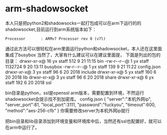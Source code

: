 # arm-shadowsocket
本人只是把python2和shadowsocks一起打包成可以在arm下运行的的shadowsocket,目前运行到arm系统版本如下：

```
Processor       : ARMv7 Processor rev 0 (v7l)
```


通过此方法可以很轻松在arm里面运行python和shadowsocket，本人还在这里面集成了busybox
当然了，大家有什么建议可以在建议里面提，
下面是列出的包的目录：
drwxr-xr-x@ 16 yx  staff      512  9 21 11:15 bin
-rw-r--r--@  1 yx  staff  1132724  9 20 13:11 busybox
-rw-r--r--@  1 yx  staff      139  9 21 11:22 config.json
drwxr-xr-x@  3 yx  staff       96  6 20  2018 include
drwxr-xr-x@  5 yx  staff      160  6 20  2018 lib
drwxr-xr-x@  3 yx  staff       96  6 20  2018 share
drwxr-xr-x@  6 yx  staff      192  6 20  2018 ssl

bin目录是python，ssl是openssl arm版本，需要配置到环境，不然运行shadowsocket会提示找不到加密库。
config.json
{
	"server":"本机外网ip",
		"server_port":81,
		"local_port":3111,
		"password":"fuckyou",
		"timeout":600,
		"method":"aes-256-cfb"
}
你需要修改server为本机外网ip就行

把bin目录和lib目录添加到环境变量和环境库中后，当然还有ssl也配置好，就可以在arm中运行了。


